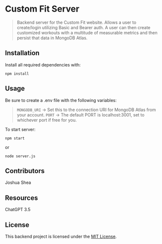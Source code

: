 # Custom Fit Server

> Backend server for the Custom Fit website. Allows a user to create/login utilizing Basic and Bearer auth. A user can then create customized workouts with a multitude of measurable metrics and then persist that data in MongoDB Atlas.

## Installation

Install all required dependencies with:

`npm install`

## Usage

Be sure to create a .env file with the following variables:

> `MONGODB_URI` -> Set this to the connection URI for MongoDB Atlas from your account.
> `PORT` -> The default PORT is localhost:3001, set to whichever port if free for you.

To start server:

`npm start`

or

`node server.js`

## Contributors

Joshua Shea

## Resources

ChatGPT 3.5

## License

This backend project is licensed under the [MIT License](LICENSE).
